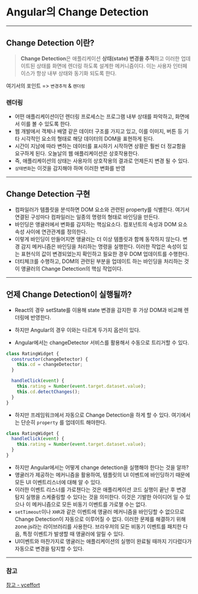 # Angular의 Change Detection

---

## Change Detection 이란?

> **Change Detection**은 애플리케이션 **상태(state) 변경을 추적**하고 이러한 업데이트된 상태를 화면에 렌더링 하도록 설계한 메커니즘이다. 이는 사용자 인터페이스가 항상 내부 상태와 동기화 되도록 한다.

여기서의 포인트 => `변경추적` & `렌더링`

### 렌더링

- 어떤 애플리케이션이던 렌더링 프로세스는 프로그램 내부 상태를 파악하고, 화면에서 이를 볼 수 있도록 한다.
- 웹 개발에서 객체나 배열 같은 데이터 구조를 가지고 있고, 이를 이미지, 버튼 등 기타 시각적인 요소의 형태로 해당 데이터의 DOM을 표현하게 된다.
- 시간이 지남에 따라 변하는 데이터를 표시하기 시작하면 상황은 훨씬 더 정교함을 요구하게 된다. 오늘날의 웹 애플리케이션은 상호작용한다.
- 즉, 애플리케이션의 상태는 사용자의 상호작용의 결과로 언제든지 변경 될 수 있다.
- `상태변화`는 이것을 감지해야 하며 이러한 변화를 반영

---

## Change Detection 구현

- 컴파일러가 템플릿을 분석하면 DOM 요소와 관련된 property를 식별한다. 여기서 연결된 구성마다 컴파일러는 일종의 명령의 형태로 바인딩을 만든다.
- 바인딩은 앵귤러에서 변화를 감지하는 핵심요소다. 컴포넌트의 속성과 DOM 요소 속성 사이에 연관관계를 정의한다.
- 이렇게 바인딩이 만들어지면 앵귤러는 더 이상 템플릿과 함께 동작하지 않는다. 변경 감지 메커니즘은 바인딩을 처리하는 명령을 실행한다. 이러한 작업은 속성이 있는 표현식의 값이 변경되었는지 확인하고 필요한 경우 DOM 업데이트를 수행한다.
- 더티체크를 수행하고, DOM의 관련된 부분을 업데이트 하는 바인딩을 처리하는 것이 앵귤러의 Change Detection의 핵심 작업이다.

---

## 언제 Change Detection이 실행될까?

- React의 경우 setState를 이용해 state 변경을 감지한 후 가상 DOM과 비교해 렌더링에 반영한다.
- 하지만 Angular의 경우 이와는 다르게 두가지 옵션이 있다.

- Angular에서는 changeDetector 서비스를 활용해서 수동으로 트리거할 수 있다.

```javascript
class RatingWidget {
  constructor(changeDetector) {
    this.cd = changeDetector;
  }

  handleClick(event) {
    this.rating = Number(event.target.dataset.value);
    this.cd.detectChanges();
  }
}
```

- 하지만 프레임워크에서 자동으로 Change Detection을 하게 할 수 있다. 여기에서는 단순히 `property` 를 업데이트 해야한다.

```js
class RatingWidget {
  handleClick(event) {
    this.rating = Number(event.target.dataset.value);
  }
}
```

- 하지만 Angular에서는 어떻게 change detection을 실행해야 한다는 것을 알까?
- 앵귤러가 제공하는 메커니즘을 활용하여, 템플릿의 UI 이벤트에 바인딩하기 때문에 모든 UI 이벤트리스너에 대해 알 수 있다.
- 이러한 이벤트 리스너를 가로챈다는 것은 애플리케이션 코드 실행이 끝난 후 변경 탐지 실행을 스케줄링할 수 있다는 것을 의미한다. 이것은 기발한 아이디어 일 수 있으나 이 메커니즘으로 모든 비동기 이벤트를 가로챌 수는 없다.
- `setTimeout`이나 `XHR`과 같은 이벤트에 앵귤러 메커니즘을 바인딩할 수 없으므로 Change Detection이 자동으로 이루어질 수 없다. 이러한 문제를 해결하기 위해 zone.js라는 라이브러리를 사용한다. 브라우저의 모든 비동기 이벤트를 패치한 다음, 특정 이벤트가 발생할 때 앵귤러에 알릴 수 있다.
- UI이벤트와 마찬가지로 앵귤러는 애플리케이션의 실행이 완료될 때까지 기다렸다가 자동으로 변경을 탐지할 수 있다.

---

### 참고

[참고 - yceffort](https://yceffort.kr/2020/07/change-detection-in-angular-react)
